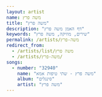 ```yaml
---
layout: artist
name: משה פרץ
title: "משה פרץ"
description: "דף האמן משה פרץ"
keywords: "שירים, מוזיקה, משה פרץ"
permalink: /artists/משה-פרץ
redirect_from:
  - /artists/list/משה פרץ
  - /artists/משה-פרץ/
songs:
  - number: "32940"
    name: "משה פרץ - שתי טיפות אמא"
    album: "סינגלים"
    artist: "משה פרץ"
---
```

